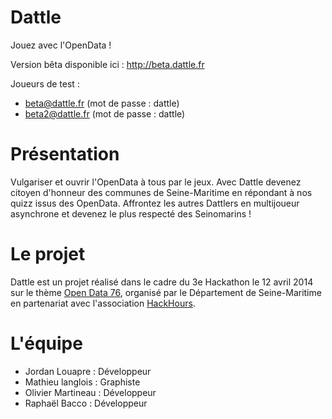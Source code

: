 Dattle
======

Jouez avec l'OpenData !

Version bêta disponible ici : http://beta.dattle.fr

Joueurs de test :
* beta@dattle.fr (mot de passe : dattle)
* beta2@dattle.fr (mot de passe : dattle)

Présentation
============

Vulgariser et ouvrir l'OpenData à tous par le jeux. Avec Dattle devenez citoyen d'honneur des communes de Seine-Maritime en répondant à nos quizz issus des OpenData. Affrontez les autres Dattlers en multijoueur asynchrone et devenez le plus respecté des Seinomarins !

Le projet
=========

Dattle est un projet réalisé dans le cadre du 3e Hackathon le 12 avril 2014 sur le thème [Open Data 76](http://opendata-27-76.fr), organisé par le Département de Seine-Maritime en partenariat avec l'association [HackHours](http://hackhours.co).

L'équipe
========

* Jordan Louapre : Développeur
* Mathieu langlois : Graphiste
* Olivier Martineau : Développeur
* Raphaël Bacco : Développeur


